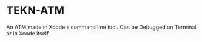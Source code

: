 # TEKN-ATM
An ATM made in Xcode's command line tool. Can be Debugged on Terminal or in Xcode itself.
